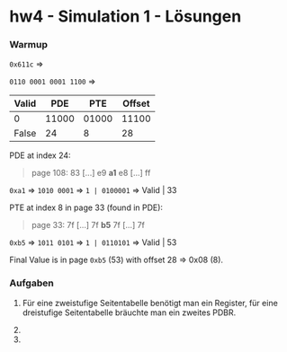 # hw4 - Simulation 1 - Lösungen

### Warmup

`0x611c` =>

`0110 0001 0001 1100` =>

| Valid | PDE | PTE | Offset |
|-------|-----|-----|--------|
|0      |11000|01000|11100   |
| False | 24  | 8   | 28     |

PDE at index 24:

> page 108: 83 [...] e9 **a1** e8 [...] ff



`0xa1` => `1010 0001` => `1 | 0100001` => Valid | 33

PTE at index 8 in page 33 (found in PDE):

> page 33: 7f [...] 7f **b5** 7f [...] 7f


`0xb5` => `1011 0101` => `1 | 0110101` => Valid | 53

Final Value is in page `0xb5` (53) with offset 28 => 0x08 (8).



### Aufgaben

1. Für eine zweistufige Seitentabelle benötigt man ein Register, für eine dreistufige Seitentabelle bräuchte man ein zweites PDBR.

2.

3.
